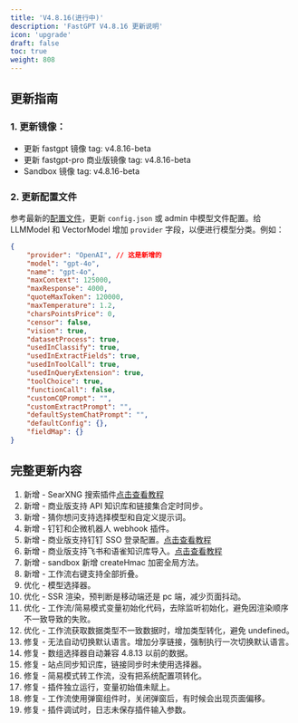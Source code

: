 ```yaml
---
title: 'V4.8.16(进行中)'
description: 'FastGPT V4.8.16 更新说明'
icon: 'upgrade'
draft: false
toc: true
weight: 808
---
```


## 更新指南

### 1. 更新镜像：

- 更新 fastgpt 镜像 tag: v4.8.16-beta
- 更新 fastgpt-pro 商业版镜像 tag: v4.8.16-beta
- Sandbox 镜像 tag: v4.8.16-beta

### 2. 更新配置文件

参考最新的[配置文件](/docs/development/configuration/)，更新 `config.json` 或 admin 中模型文件配置。给 LLMModel 和 VectorModel 增加 `provider` 字段，以便进行模型分类。例如：

```json
{
    "provider": "OpenAI", // 这是新增的
    "model": "gpt-4o",
    "name": "gpt-4o",
    "maxContext": 125000,
    "maxResponse": 4000,
    "quoteMaxToken": 120000,
    "maxTemperature": 1.2,
    "charsPointsPrice": 0,
    "censor": false,
    "vision": true,
    "datasetProcess": true,
    "usedInClassify": true,
    "usedInExtractFields": true,
    "usedInToolCall": true,
    "usedInQueryExtension": true,
    "toolChoice": true,
    "functionCall": false,
    "customCQPrompt": "",
    "customExtractPrompt": "",
    "defaultSystemChatPrompt": "",
    "defaultConfig": {},
    "fieldMap": {}
}
```



## 完整更新内容

1. 新增 - SearXNG 搜索插件[点击查看教程](/docs/guide/plugins/searxng_plugin_guide/)
2. 新增 - 商业版支持 API 知识库和链接集合定时同步。
3. 新增 - 猜你想问支持选择模型和自定义提示词。
4. 新增 - 钉钉和企微机器人 webhook 插件。
5. 新增 - 商业版支持钉钉 SSO 登录配置。[点击查看教程](/docs/guide/admin/sso_dingtalk/)
6. 新增 - 商业版支持飞书和语雀知识库导入。[点击查看教程](/docs/guide/knowledge_base/lark_dataset/)
7. 新增 - sandbox 新增 createHmac 加密全局方法。
8. 新增 - 工作流右键支持全部折叠。
9. 优化 - 模型选择器。
10. 优化 - SSR 渲染，预判断是移动端还是 pc 端，减少页面抖动。
11. 优化 - 工作流/简易模式变量初始化代码，去除监听初始化，避免因渲染顺序不一致导致的失败。
12. 优化 - 工作流获取数据类型不一致数据时，增加类型转化，避免 undefined。
13. 修复 - 无法自动切换默认语言。增加分享链接，强制执行一次切换默认语言。
14. 修复 - 数组选择器自动兼容 4.8.13 以前的数据。
15. 修复 - 站点同步知识库，链接同步时未使用选择器。
16. 修复 - 简易模式转工作流，没有把系统配置项转化。
17. 修复 - 插件独立运行，变量初始值未赋上。
18. 修复 - 工作流使用弹窗组件时，关闭弹窗后，有时候会出现页面偏移。
19. 修复 - 插件调试时，日志未保存插件输入参数。